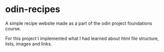 # odin-recipes
A simple recipe website made as a part of the odin project foundations course.

For this project I implemented what I had learned about html file structure, lists, images and links.